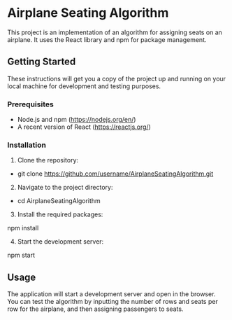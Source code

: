 # Airplane Seating Algorithm

This project is an implementation of an algorithm for assigning seats on an airplane. It uses the React library and npm for package management.

## Getting Started

These instructions will get you a copy of the project up and running on your local machine for development and testing purposes.

### Prerequisites

- Node.js and npm (https://nodejs.org/en/)
- A recent version of React (https://reactjs.org/)

### Installation

1. Clone the repository:

- git clone https://github.com/username/AirplaneSeatingAlgorithm.git

2. Navigate to the project directory:

- cd AirplaneSeatingAlgorithm

3. Install the required packages:

npm install

4. Start the development server:

npm start


## Usage

The application will start a development server and open in the browser. You can test the algorithm by inputting the number of rows and seats per row for the airplane, and then assigning passengers to seats.
